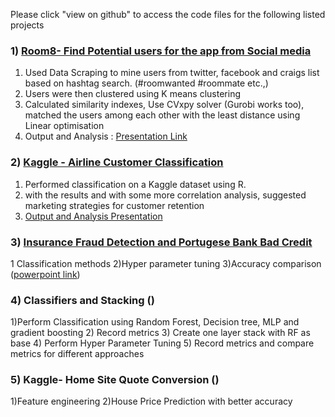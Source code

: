 Please click "view on github" to access the code files for the following listed projects

### 1) [Room8- Find Potential users for the app from Social media](https://github.com/sowmya2790/Machine-Learning/tree/main/RoomMate%20Matching)

1) Used Data Scraping to mine users from twitter, facebook and craigs list based on hashtag search. (#roomwanted #roommate etc.,)
2) Users were then clustered using K means clustering
3) Calculated similarity indexes, Use CVxpy solver (Gurobi works too), matched the users among each other with the least distance using Linear optimisation 
4) Output and Analysis : [Presentation Link](https://github.com/sowmya2790/Machine-Learning/blob/1b5ce695286c2e7fb5c89efa13bdda7c3b2d79ca/Output%20files/Room8_Presentation.pdf)

### 2) [Kaggle - Airline Customer Classification](https://github.com/sowmya2790/Machine-Learning/tree/main/Kaggle_AirlineData_Classification)

1) Performed classification on a Kaggle dataset using R.
2) with the results and with some more correlation analysis, suggested marketing strategies for customer retention
3) [Output and Analysis Presentation](https://github.com/sowmya2790/Machine-Learning/blob/eaf667263058c539e9df7ef11e62045a40fb6f37/Output%20files/Invistico%20Airlines.pdf)

### 3) [Insurance Fraud Detection and Portugese Bank Bad Credit](https://github.com/sowmya2790/Machine-Learning/tree/main/Portugese%20Bank-Bad%20Credits%20and%20Insurance%20Fraud%20detection)

1 Classification methods
2)Hyper parameter tuning 
3)Accuracy comparison ([powerpoint link](https://github.com/sowmya2790/Machine-Learning/blob/25e1bca06e8dcae87fc47723775e9ee8c038de08/Output%20files/Classification%20and%20Hyperparameter%20tuning.pdf))

### 4) Classifiers and Stacking ()
1)Perform Classification using Random Forest, Decision tree, MLP and gradient boosting
2) Record metrics
3) Create one layer stack with RF as base
4) Perform Hyper Parameter Tuning
5) Record metrics and compare metrics for different approaches

### 5) Kaggle- Home Site Quote Conversion ()

1)Feature engineering
2)House Price Prediction with better accuracy



